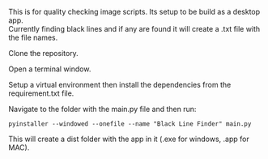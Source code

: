 This is for quality checking image scripts. Its setup to be build as a desktop app.   
Currently finding black lines and if any are found it will create a .txt file with the file names.  

Clone the repository.  

Open a terminal window.  

Setup a virtual environment then install the dependencies from the requirement.txt file.  

Navigate to the folder with the main.py file and then run:

```
pyinstaller --windowed --onefile --name "Black Line Finder" main.py
```

This will create a dist folder with the app in it (.exe for windows, .app for MAC).  
